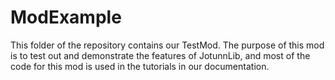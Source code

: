 # ModExample
This folder of the repository contains our TestMod. The purpose of this mod is to test out and demonstrate the features of JotunnLib, and most of the code for this mod is used in the tutorials in our documentation.
